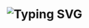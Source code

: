 <div align="center">
 <h1>
   <img src="https://readme-typing-svg.herokuapp.com?font=Jetbrains+mono&size=40&duration=3000&color=33FF33&center=true&vCenter=true&width=435&lines=Hey..+I'm+Joseph;This+is..;..my+Github..;" alt="Typing SVG"/>
 </h1>
</div>
